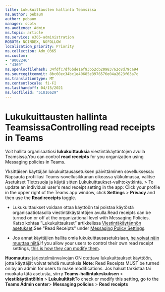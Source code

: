 ```yaml
---
title: Lukukuittausten hallinta Teamsissa
ms.author: pebaum
author: pebaum
manager: scotv
ms.audience: Admin
ms.topic: article
ms.service: o365-administration
ROBOTS: NOINDEX, NOFOLLOW
localization_priority: Priority
ms.collection: Adm_O365
ms.custom:
- "9002246"
- "4369"
ms.openlocfilehash: 34fdfc7df6bde1ef93b52cb20983762c8d79ca94
ms.sourcegitcommit: 8bc60ec34bc1e40685e3976576e04a2623f63a7c
ms.translationtype: MT
ms.contentlocale: fi-FI
ms.lasthandoff: 04/15/2021
ms.locfileid: "51816629"
---
```

# <a name="controlling-read-receipts-in-teams"></a><span data-ttu-id="3f812-102">Lukukuittausten hallinta Teamsissa</span><span class="sxs-lookup"><span data-stu-id="3f812-102">Controlling read receipts in Teams</span></span>

<span data-ttu-id="3f812-103">Voit hallita organisaatiosi **lukukuittauksia** viestintäkäytäntöjen avulla Teamsissa.</span><span class="sxs-lookup"><span data-stu-id="3f812-103">You can control **read receipts** for you organization using Messaging policies in Teams.</span></span>

<span data-ttu-id="3f812-104">Yksittäisen käyttäjän lukukuittausasetuksen päivittäminen sovelluksessa: Napsauta profiiliasi Teams-sovellusikkunan oikeassa yläkulmassa, valitse Asetukset Tietosuoja ja käytä sitten Lukukuittaukset-vaihtokytkintä.  >   </span><span class="sxs-lookup"><span data-stu-id="3f812-104">To update an individual user's read receipt setting in the app: Click your profile in the upper right of the Teams app window, click **Settings** > **Privacy** and then use the **Read receipts** toggle.</span></span>

- <span data-ttu-id="3f812-105">Lukukuittaukset voidaan ottaa käyttöön tai poistaa käytöstä organisaatiotasolla viestintäkäytäntöjen avulla.</span><span class="sxs-lookup"><span data-stu-id="3f812-105">Read receipts can be turned on or off at the organizational level with Messaging Policies.</span></span> <span data-ttu-id="3f812-106">Katso kohtaa ”Lukukuittaukset” artikkelissa [Viestintäkäytännön asetukset](https://docs.microsoft.com/microsoftteams/messaging-policies-in-teams#messaging-policy-settings).</span><span class="sxs-lookup"><span data-stu-id="3f812-106">See "Read Receipts" under [Messaging Policy Settings](https://docs.microsoft.com/microsoftteams/messaging-policies-in-teams#messaging-policy-settings).</span></span>

- <span data-ttu-id="3f812-107">Jos annat käyttäjien hallita omia lukukuittausasetuksiaan, [he voivat näin muuttaa niitä](https://docs.microsoft.com/microsoftteams/messaging-policies-in-teams#messaging-policy-settings).</span><span class="sxs-lookup"><span data-stu-id="3f812-107">If you allow your users to control their own read receipt settings, [this is how they can modify them](https://docs.microsoft.com/microsoftteams/messaging-policies-in-teams#messaging-policy-settings).</span></span> 

<span data-ttu-id="3f812-108">**Huomautus**: järjestelmänvalvojan ON otettava lukukuittaukset käyttöön, jotta käyttäjät voivat tehdä muutoksia.</span><span class="sxs-lookup"><span data-stu-id="3f812-108">**Note**: Read Receipts MUST be turned on by an admin for users to make modifications.</span></span> <span data-ttu-id="3f812-109">Jos haluat tarkistaa tai muokata tätä asetusta, siirry **Teams-hallintakeskuksen** >  **viestikäytäntöihin**  >  **Lukukuititsit**</span><span class="sxs-lookup"><span data-stu-id="3f812-109">To check or modify this setting, go to the **Teams Admin center**> **Messaging policies** > **Read receipts**</span></span>
